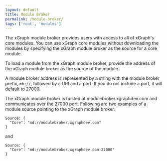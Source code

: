 ```yaml
---
layout: default
title: Module Broker
permalink: /module-broker/
tags: ['root', 'modules']
---
```


The xGraph module broker provides users with access to all of xGraph's core modules. You can use xGraph core 
modules without downloading the modules by specifying the xGraph module broker as the source for a core 
module.

To load a module from the xGraph module broker, provide the address of the xGraph module broker as the source 
of the module. 

A module broker address is represented by a string with the module broker prefix, `mb://`, followed by a URI 
and a port. If you do not include a port, it will default to 27000. 

The xGraph module broker is hosted at modulebroker.xgraphdev.com and communicates over the 27000 port. 
Following are two examples of a module source pointing to the xGraph module broker.

```
Source: {
  "Core": "md://modulebroker.xgraphdev.com"
}
```
and
```
Source: {
  "Core": "md://modulebroker.xgraphdev.com:27000"
}
```